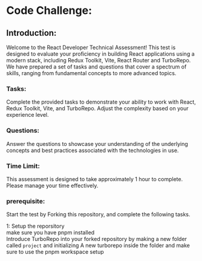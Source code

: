 # Code Challenge:

## Introduction:
Welcome to the React Developer Technical Assessment! This test is designed to evaluate your proficiency in building React applications using a modern stack, including Redux Toolkit, Vite, React Router and TurboRepo. We have prepared a set of tasks and questions that cover a spectrum of skills, ranging from fundamental concepts to more advanced topics.

### Tasks: 
Complete the provided tasks to demonstrate your ability to work with React, Redux Toolkit, Vite, and TurboRepo. Adjust the complexity based on your experience level.

### Questions:
Answer the questions to showcase your understanding of the underlying concepts and best practices associated with the technologies in use.

### Time Limit:
This assessment is designed to take approximately 1 hour to complete. Please manage your time effectively.

### prerequisite:
Start the test by Forking this repository, and complete the following tasks.<br>


1: Setup the reporsitory<br>
make sure you have pnpm installed<br>
Introduce TurboRepo into your forked repository by making a new folder called `project` and initializing A new turborepo inside the folder and make sure to use the pnpm workspace setup<br>



